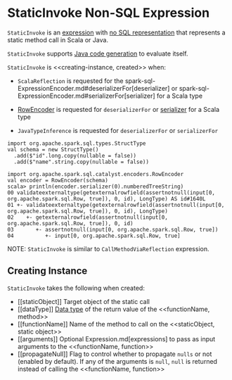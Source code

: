 # StaticInvoke Non-SQL Expression

`StaticInvoke` is an [expression](Expression.md) with [no SQL representation](Expression.md#NonSQLExpression) that represents a static method call in Scala or Java.

`StaticInvoke` supports [Java code generation](../spark-sql-whole-stage-codegen.md) to evaluate itself.

`StaticInvoke` is <<creating-instance, created>> when:

* `ScalaReflection` is requested for the spark-sql-ExpressionEncoder.md#deserializerFor[deserializer] or spark-sql-ExpressionEncoder.md#serializerFor[serializer] for a Scala type

* [RowEncoder](../RowEncoder.md) is requested for `deserializerFor` or [serializer](../RowEncoder.md#serializerFor) for a Scala type

* `JavaTypeInference` is requested for `deserializerFor` or `serializerFor`

```text
import org.apache.spark.sql.types.StructType
val schema = new StructType()
  .add($"id".long.copy(nullable = false))
  .add($"name".string.copy(nullable = false))

import org.apache.spark.sql.catalyst.encoders.RowEncoder
val encoder = RowEncoder(schema)
scala> println(encoder.serializer(0).numberedTreeString)
00 validateexternaltype(getexternalrowfield(assertnotnull(input[0, org.apache.spark.sql.Row, true]), 0, id), LongType) AS id#1640L
01 +- validateexternaltype(getexternalrowfield(assertnotnull(input[0, org.apache.spark.sql.Row, true]), 0, id), LongType)
02    +- getexternalrowfield(assertnotnull(input[0, org.apache.spark.sql.Row, true]), 0, id)
03       +- assertnotnull(input[0, org.apache.spark.sql.Row, true])
04          +- input[0, org.apache.spark.sql.Row, true]
```

NOTE: `StaticInvoke` is similar to `CallMethodViaReflection` expression.

## Creating Instance

`StaticInvoke` takes the following when created:

* [[staticObject]] Target object of the static call
* [[dataType]] [Data type](../DataType.md) of the return value of the <<functionName, method>>
* [[functionName]] Name of the method to call on the <<staticObject, static object>>
* [[arguments]] Optional Expression.md[expressions] to pass as input arguments to the <<functionName, function>>
* [[propagateNull]] Flag to control whether to propagate `nulls` or not (enabled by default). If any of the arguments is `null`, `null` is returned instead of calling the <<functionName, function>>
